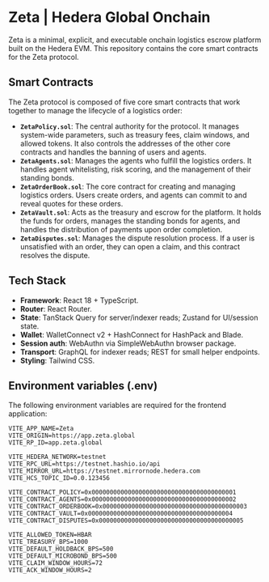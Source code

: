 # Zeta | Hedera Global Onchain

Zeta is a minimal, explicit, and executable onchain logistics escrow platform built on the Hedera EVM. This repository contains the core smart contracts for the Zeta protocol.

## Smart Contracts

The Zeta protocol is composed of five core smart contracts that work together to manage the lifecycle of a logistics order:

*   **`ZetaPolicy.sol`**: The central authority for the protocol. It manages system-wide parameters, such as treasury fees, claim windows, and allowed tokens. It also controls the addresses of the other core contracts and handles the banning of users and agents.
*   **`ZetaAgents.sol`**: Manages the agents who fulfill the logistics orders. It handles agent whitelisting, risk scoring, and the management of their standing bonds.
*   **`ZetaOrderBook.sol`**: The core contract for creating and managing logistics orders. Users create orders, and agents can commit to and reveal quotes for these orders.
*   **`ZetaVault.sol`**: Acts as the treasury and escrow for the platform. It holds the funds for orders, manages the standing bonds for agents, and handles the distribution of payments upon order completion.
*   **`ZetaDisputes.sol`**: Manages the dispute resolution process. If a user is unsatisfied with an order, they can open a claim, and this contract resolves the dispute.

## Tech Stack

*   **Framework**: React 18 + TypeScript.
*   **Router**: React Router.
*   **State**: TanStack Query for server/indexer reads; Zustand for UI/session state.
*   **Wallet**: WalletConnect v2 + HashConnect for HashPack and Blade.
*   **Session auth**: WebAuthn via SimpleWebAuthn browser package.
*   **Transport**: GraphQL for indexer reads; REST for small helper endpoints.
*   **Styling**: Tailwind CSS.

## Environment variables (.env)

The following environment variables are required for the frontend application:

```
VITE_APP_NAME=Zeta
VITE_ORIGIN=https://app.zeta.global
VITE_RP_ID=app.zeta.global

VITE_HEDERA_NETWORK=testnet
VITE_RPC_URL=https://testnet.hashio.io/api
VITE_MIRROR_URL=https://testnet.mirrornode.hedera.com
VITE_HCS_TOPIC_ID=0.0.123456

VITE_CONTRACT_POLICY=0x0000000000000000000000000000000000000001
VITE_CONTRACT_AGENTS=0x0000000000000000000000000000000000000002
VITE_CONTRACT_ORDERBOOK=0x0000000000000000000000000000000000000003
VITE_CONTRACT_VAULT=0x0000000000000000000000000000000000000004
VITE_CONTRACT_DISPUTES=0x0000000000000000000000000000000000000005

VITE_ALLOWED_TOKEN=HBAR
VITE_TREASURY_BPS=1000
VITE_DEFAULT_HOLDBACK_BPS=500
VITE_DEFAULT_MICROBOND_BPS=500
VITE_CLAIM_WINDOW_HOURS=72
VITE_ACK_WINDOW_HOURS=2
```
